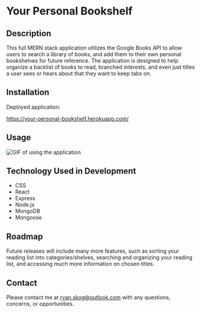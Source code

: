 # Your Personal Bookshelf

## Description

This full MERN stack application utilizes the Google Books API to allow users to search a library of books, and add them to their own personal bookshelves for future reference. The application is designed to help organize a backlist of books to read, branched interests, and even just titles a user sees or hears about that they want to keep tabs on.

## Installation

Deployed application:

https://your-personal-bookshelf.herokuapp.com/

## Usage

<img src="./client/public/demo.gif" alt="GIF of using the application"/>

## Technology Used in Development

- CSS
- React
- Express
- Node.js
- MongoDB
- Mongoose

## Roadmap

Future releases will include many more features, such as sorting your reading list into categories/shelves, searching and organizing your reading list, and accessing much more information on chosen titles.

## Contact

Please contact me at [ryan.skog@outlook.com](ryan.skog@outlook.com) with any questions, concerns, or opportunities.
